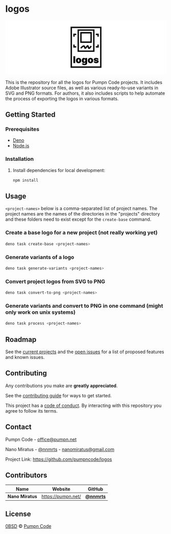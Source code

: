 # logos

[![logo of pumpncode/logos][logo-wide]][self]

This is the repository for all the logos for Pumpn Code projects. It includes Adobe Illustrator source files, as well as various ready-to-use variants in SVG and PNG formats. For authors, it also includes scripts to help automate the process of exporting the logos in various formats.

## Getting Started

### Prerequisites

- [Deno][deno]
- [Node.js][node-js]

### Installation

1. Install dependencies for local development:

	```sh
	npm install
	```

## Usage

`<project-names>` below is a comma-separated list of project names. The project names are the names of the directories in the "projects" directory and these folders need to exist except for the `create-base` command.

### Create a base logo for a new project (not really working yet)

```sh
deno task create-base <project-names>
```

### Generate variants of a logo

```sh
deno task generate-variants <project-names>
```

### Convert project logos from SVG to PNG

```sh
deno task convert-to-png <project-names>
```

### Generate variants and convert to PNG in one command (might only work on unix systems)

```sh
deno task process <project-names>
```

## Roadmap

See the [current projects][projects] and the [open issues][issues] for a list of proposed features and known issues.

## Contributing

Any contributions you make are **greatly appreciated**.

See the [contributing guide][contributing]  for ways to get started.

This project has a [code of conduct][code-of-conduct]. By interacting with this repository you agree to follow its terms.

## Contact

Pumpn Code - <office@pumpn.net>

Nano Miratus - [@nnmrts][nnmrts-github] - <nanomiratus@gmail.com>

Project Link: <https://github.com/pumpncode/logos>

## Contributors

| Name | Website | GitHub |
| -- | -- | -- |
| **Nano Miratus** | <https://pumpn.net/> | [**@nnmrts**][nnmrts-github] |

## License

[0BSD][license] © [Pumpn Code][pumpn-website]

[logo-wide]: /projects/logos/wide.svg
[self]: https://github.com/pumpncode/logos
[deno]: https://deno.com
[node-js]: https://nodejs.org
[projects]: https://github.com/pumpncode/logos/projects
[issues]: https://github.com/pumpncode/logos/issues
[contributing]: https://github.com/pumpncode/.github/contributing.md
[code-of-conduct]: https://github.com/pumpncode/.github/code-of-conduct.md
[nnmrts-github]: https://github.com/nnmrts
[license]: /license.md
[pumpn-website]: https://pumpn.net
